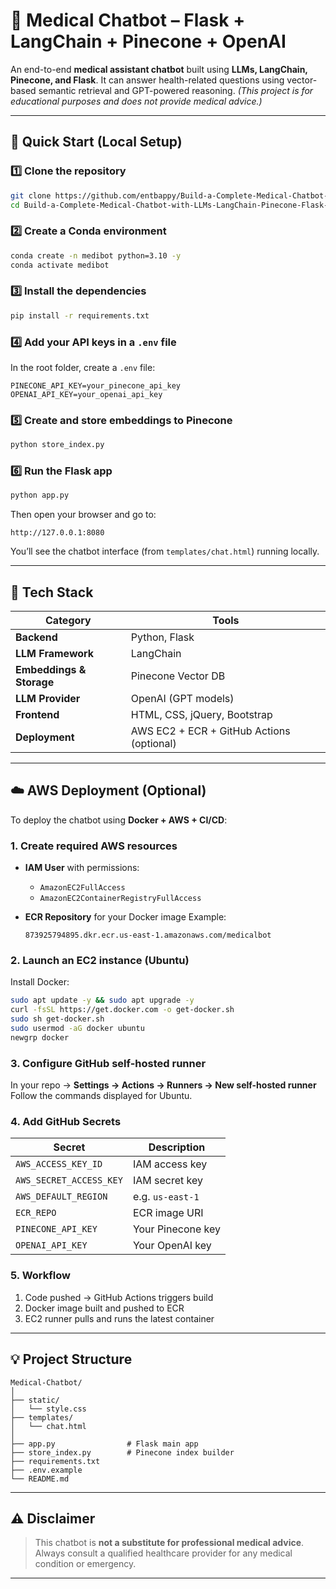 # 🧠 Medical Chatbot – Flask + LangChain + Pinecone + OpenAI

An end-to-end **medical assistant chatbot** built using **LLMs, LangChain, Pinecone, and Flask**.
It can answer health-related questions using vector-based semantic retrieval and GPT-powered reasoning.
*(This project is for educational purposes and does not provide medical advice.)*

---

## 🚀 Quick Start (Local Setup)

### 1️⃣ Clone the repository

```bash
git clone https://github.com/entbappy/Build-a-Complete-Medical-Chatbot-with-LLMs-LangChain-Pinecone-Flask-AWS.git
cd Build-a-Complete-Medical-Chatbot-with-LLMs-LangChain-Pinecone-Flask-AWS
```

### 2️⃣ Create a Conda environment

```bash
conda create -n medibot python=3.10 -y
conda activate medibot
```

### 3️⃣ Install the dependencies

```bash
pip install -r requirements.txt
```

### 4️⃣ Add your API keys in a `.env` file

In the root folder, create a `.env` file:

```
PINECONE_API_KEY=your_pinecone_api_key
OPENAI_API_KEY=your_openai_api_key
```

### 5️⃣ Create and store embeddings to Pinecone

```bash
python store_index.py
```

### 6️⃣ Run the Flask app

```bash
python app.py
```

Then open your browser and go to:

```
http://127.0.0.1:8080
```

You’ll see the chatbot interface (from `templates/chat.html`) running locally.

---

## 🧩 Tech Stack

| Category                 | Tools                                     |
| ------------------------ | ----------------------------------------- |
| **Backend**              | Python, Flask                             |
| **LLM Framework**        | LangChain                                 |
| **Embeddings & Storage** | Pinecone Vector DB                        |
| **LLM Provider**         | OpenAI (GPT models)                       |
| **Frontend**             | HTML, CSS, jQuery, Bootstrap              |
| **Deployment**           | AWS EC2 + ECR + GitHub Actions (optional) |

---

## ☁️ AWS Deployment (Optional)

To deploy the chatbot using **Docker + AWS + CI/CD**:

### 1. Create required AWS resources

* **IAM User** with permissions:

  * `AmazonEC2FullAccess`
  * `AmazonEC2ContainerRegistryFullAccess`
* **ECR Repository** for your Docker image
  Example:

  ```
  873925794895.dkr.ecr.us-east-1.amazonaws.com/medicalbot
  ```

### 2. Launch an EC2 instance (Ubuntu)

Install Docker:

```bash
sudo apt update -y && sudo apt upgrade -y
curl -fsSL https://get.docker.com -o get-docker.sh
sudo sh get-docker.sh
sudo usermod -aG docker ubuntu
newgrp docker
```

### 3. Configure GitHub self-hosted runner

In your repo → **Settings → Actions → Runners → New self-hosted runner**
Follow the commands displayed for Ubuntu.

### 4. Add GitHub Secrets

| Secret                  | Description       |
| ----------------------- | ----------------- |
| `AWS_ACCESS_KEY_ID`     | IAM access key    |
| `AWS_SECRET_ACCESS_KEY` | IAM secret key    |
| `AWS_DEFAULT_REGION`    | e.g. `us-east-1`  |
| `ECR_REPO`              | ECR image URI     |
| `PINECONE_API_KEY`      | Your Pinecone key |
| `OPENAI_API_KEY`        | Your OpenAI key   |

### 5. Workflow

1. Code pushed → GitHub Actions triggers build
2. Docker image built and pushed to ECR
3. EC2 runner pulls and runs the latest container

---

## 💡 Project Structure

```
Medical-Chatbot/
│
├── static/
│   └── style.css
├── templates/
│   └── chat.html
│
├── app.py                # Flask main app
├── store_index.py        # Pinecone index builder
├── requirements.txt
├── .env.example
└── README.md
```

---

## ⚠️ Disclaimer

> This chatbot is **not a substitute for professional medical advice**.
> Always consult a qualified healthcare provider for any medical condition or emergency.

---
